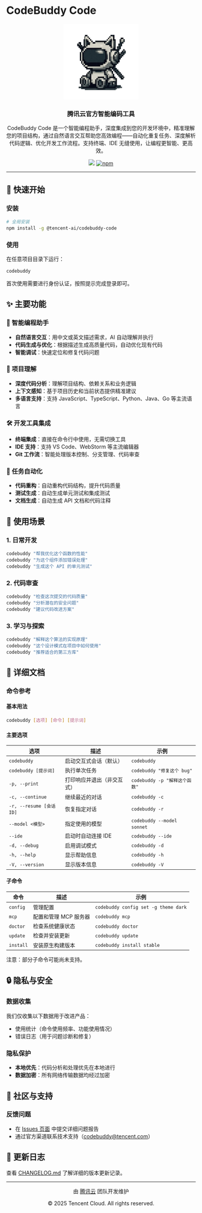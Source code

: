 # CodeBuddy Code

<div align="center">
  <img src="codebuddy-cat.png" alt="CodeBuddy Code" width="200" height="200">
  
  <h3>腾讯云官方智能编码工具</h3>
  <p>CodeBuddy Code 是一个智能编程助手，深度集成到您的开发环境中，精准理解您的项目结构，通过自然语言交互帮助您高效编程——自动化重复任务、深度解析代码逻辑、优化开发工作流程。支持终端、IDE 无缝使用，让编程更智能、更高效。</p>

  ![](https://img.shields.io/badge/Node.js-18%2B-brightgreen?style=flat-square) [![npm]](https://www.npmjs.com/package/@tencent-ai/codebuddy-code)

[npm]: https://img.shields.io/npm/v/@tencent-ai/codebuddy-code.svg?style=flat-square


</div>

---

## 🚀 快速开始

### 安装

```bash
# 全局安装
npm install -g @tencent-ai/codebuddy-code
```

### 使用

在任意项目目录下运行：

```bash
codebuddy
```

首次使用需要进行身份认证，按照提示完成登录即可。

## ✨ 主要功能

### 🤖 智能编程助手
- **自然语言交互**：用中文或英文描述需求，AI 自动理解并执行
- **代码生成与优化**：根据描述生成高质量代码，自动优化现有代码
- **智能调试**：快速定位和修复代码问题

### 📁 项目理解
- **深度代码分析**：理解项目结构、依赖关系和业务逻辑
- **上下文感知**：基于项目历史和当前状态提供精准建议
- **多语言支持**：支持 JavaScript、TypeScript、Python、Java、Go 等主流语言

### 🛠️ 开发工具集成
- **终端集成**：直接在命令行中使用，无需切换工具
- **IDE 支持**：支持 VS Code、WebStorm 等主流编辑器
- **Git 工作流**：智能处理版本控制、分支管理、代码审查

### 🔧 任务自动化
- **代码重构**：自动重构代码结构，提升代码质量
- **测试生成**：自动生成单元测试和集成测试
- **文档生成**：自动生成 API 文档和代码注释

## 🎯 使用场景

### 1. 日常开发
```bash
codebuddy "帮我优化这个函数的性能"
codebuddy "为这个组件添加错误处理"
codebuddy "生成这个 API 的单元测试"
```

### 2. 代码审查
```bash
codebuddy "检查这次提交的代码质量"
codebuddy "分析潜在的安全问题"
codebuddy "建议代码改进方案"
```

### 3. 学习与探索
```bash
codebuddy "解释这个算法的实现原理"
codebuddy "这个设计模式在项目中如何使用"
codebuddy "推荐适合的第三方库"
```

## 📖 详细文档

### 命令参考

#### 基本用法
```bash
codebuddy [选项] [命令] [提示词]
```

#### 主要选项

| 选项 | 描述 | 示例 |
|------|------|------|
| `codebuddy` | 启动交互式会话（默认） | `codebuddy` |
| `codebuddy [提示词]` | 执行单次任务 | `codebuddy "修复这个 bug"` |
| `-p, --print` | 打印响应并退出（非交互式） | `codebuddy -p "解释这个函数"` |
| `-c, --continue` | 继续最近的对话 | `codebuddy -c` |
| `-r, --resume [会话ID]` | 恢复指定对话 | `codebuddy -r` |
| `--model <模型>` | 指定使用的模型 | `codebuddy --model sonnet` |
| `--ide` | 启动时自动连接 IDE | `codebuddy --ide` |
| `-d, --debug` | 启用调试模式 | `codebuddy -d` |
| `-h, --help` | 显示帮助信息 | `codebuddy -h` |
| `-V, --version` | 显示版本信息 | `codebuddy -V` |

#### 子命令

| 命令 | 描述 | 示例 |
|------|------|------|
| `config` | 管理配置 | `codebuddy config set -g theme dark` |
| `mcp` | 配置和管理 MCP 服务器 | `codebuddy mcp` |
| `doctor` | 检查系统健康状态 | `codebuddy doctor` |
| `update` | 检查并安装更新 | `codebuddy update` |
| `install` | 安装原生构建版本 | `codebuddy install stable` |

注意：部分子命令可能尚未支持。

## 🔒 隐私与安全

### 数据收集
我们仅收集以下数据用于改进产品：
- 使用统计（命令使用频率、功能使用情况）
- 错误日志（用于问题诊断和修复）

### 隐私保护
- **本地优先**：代码分析和处理优先在本地进行
- **数据加密**：所有网络传输数据均经过加密


## 🤝 社区与支持

### 反馈问题
- 在 [Issues 页面](https://cnb.cool/codebuddy/codebuddy-code/-/issues) 中提交详细问题报告
- 通过官方渠道联系技术支持（codebuddy@tencent.com）


## 📝 更新日志

查看 [CHANGELOG.md](CHANGELOG.md) 了解详细的版本更新记录。

---

<div align="center">
  <p>由 <a href="https://cloud.tencent.com/">腾讯云</a> 团队开发维护</p>
  <p>© 2025 Tencent Cloud. All rights reserved.</p>
</div>